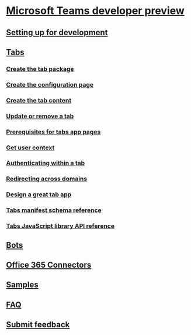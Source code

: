 ﻿# [Microsoft Teams developer preview](index.md)
## [Setting up for development](setup.md)
## [Tabs](tabs.md)
### [Create the tab package](createtabpackage.md)
### [Create the configuration page](createtabconfigui.md)
### [Create the tab content](createtabcontent.md)
### [Update or remove a tab](updateremovetab.md)
### [Prerequisites for tabs app pages](tabprerequisites.md)
### [Get user context](getusercontext.md)
### [Authenticating within a tab](auth.md)
### [Redirecting across domains](crossdomain.md)
### [Design a great tab app](design.md)
### [Tabs manifest schema reference](tab_schema.md)
### [Tabs JavaScript library API reference](tab_js.md)
## [Bots](bots.md)
## [Office 365 Connectors](connectors.md)

## [Samples](samples.md)
## [FAQ](faq.md)
## [Submit feedback](feedback.md)
